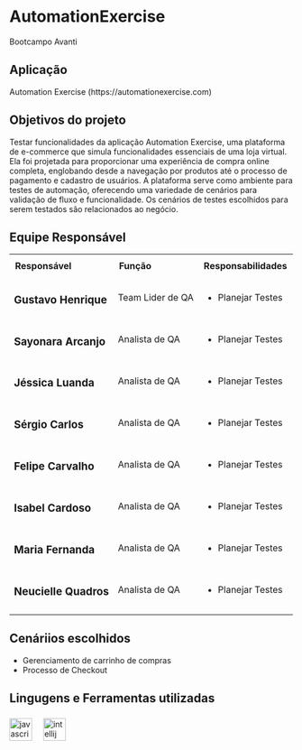 # AutomationExercise
 Bootcampo Avanti

###

<h2 align="left">Aplicação </h2>

<p align="left">Automation Exercise (https://automationexercise.com)</p>

<h2 align="left">Objetivos do projeto</h2>

<p align="left">Testar funcionalidades da aplicação Automation Exercise, uma plataforma de e-commerce que simula funcionalidades essenciais de uma loja virtual. Ela foi projetada para proporcionar uma experiência de compra online completa, englobando desde a navegação por produtos até o processo de pagamento e cadastro de usuários. A plataforma serve como ambiente para testes de automação, oferecendo uma variedade de cenários para validação de fluxo e funcionalidade. Os cenários de testes escolhidos para serem testados são relacionados ao negócio.</p>

<h2 align="left">Equipe Responsável</h2>

<table style="width: 100%; border-collapse: collapse;">
  <tr>
    <th style="text-align: left; padding: 10px;">Responsável</th>
    <th style="text-align: left; padding: 10px;">Função</th>
    <th style="text-align: left; padding: 10px;">Responsabilidades</th>
  </tr>
  <tr>
    <td>
      <h3><a target="_blank">Gustavo Henrique</a></h3>
    </td>
    <td style="text-align: justify;">
     Team Lider de QA
    </td>
    <td>
      <ul>
        <li>Planejar Testes</li>
      </ul>
    </td>
  </tr>
  <tr>
    <td>
      <h3><a target="_blank">Sayonara Arcanjo</a></h3>
    </td>
    <td style="text-align: justify;">
     Analista de QA
    </td>
    <td>
      <ul>
        <li>Planejar Testes</li>
      </ul>
    </td>
  </tr>
  <tr>
    <td><h3><a target="_blank">Jéssica Luanda</a></h3>
    </td>
    <td style="text-align: justify;">
     Analista de QA
    </td>
    <td>
      <ul>
        <li>Planejar Testes</li>
      </ul>
    </td>
  </tr>
  <tr>
    <td>
      <h3><a target="_blank">Sérgio Carlos</a></h3>
    </td>
    <td style="text-align: justify;">
     Analista de QA
    </td>
    <td>
      <ul>
        <li>Planejar Testes</li>
      </ul>
    </td>
  </tr>
  <tr>
    <td>
      <h3><a target="_blank">Felipe Carvalho</a></h3>
    </td>
    <td style="text-align: justify;">
     Analista de QA
    </td>
    <td>
      <ul>
        <li>Planejar Testes</li>
      </ul>
    </td>
  </tr>
  <tr>
    <td>
      <h3><a target="_blank">Isabel Cardoso</a></h3>
    </td>
    <td style="text-align: justify;">
     Analista de QA
    </td>
    <td>
      <ul>
        <li>Planejar Testes</li>
      </ul>
    </td>
  </tr>
  <tr>
    <td>
      <h3><a target="_blank">Maria Fernanda</a></h3>
    </td>
    <td style="text-align: justify;">
     Analista de QA
    </td>
    <td>
      <ul>
        <li>Planejar Testes</li>
      </ul>
    </td>
  </tr>
  <tr>
    <td>
      <h3><a target="_blank">Neucielle Quadros</a></h3>
    </td>
    <td style="text-align: justify;">
     Analista de QA
    </td>
    <td>
      <ul>
        <li>Planejar Testes</li>
      </ul>
    </td>
  </tr>
  <tr>
    <td>
</table>

<h2 align="left">Cenáriios escolhidos </h2>

<p align="left">
  <ul>
    <li>Gerenciamento de carrinho de compras</li>
    <li>Processo de Checkout</li>
  </ul>
</p>

<h2 align="left">Lingugens e Ferramentas utilizadas</h2>

###

<div align="left">
  <img src="https://cdn.jsdelivr.net/gh/devicons/devicon/icons/javascript/javascript-original.svg" height="40" alt="javascript logo"  />
  <img width="12" />
  <img src="https://cdn.jsdelivr.net/gh/devicons/devicon/icons/intellij/intellij-original.svg" height="40" alt="intellij logo"  />
</div>

###
